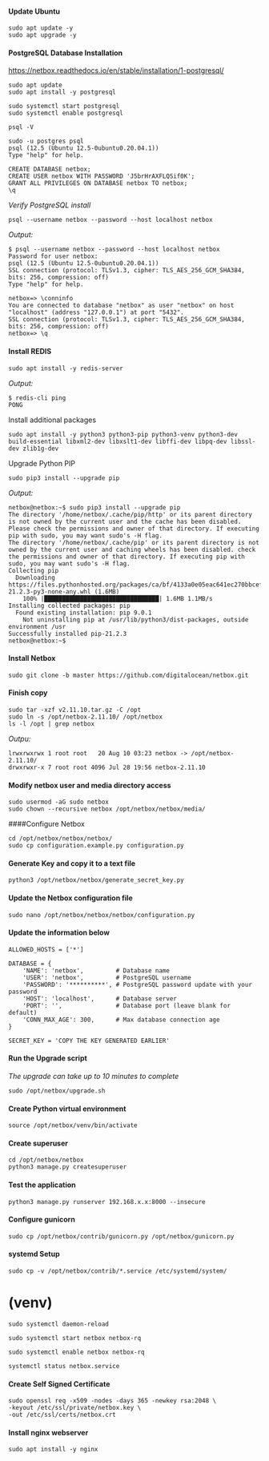 #### Update Ubuntu
```
sudo apt update -y
sudo apt upgrade -y
```

#### PostgreSQL Database Installation
https://netbox.readthedocs.io/en/stable/installation/1-postgresql/
```
sudo apt update
sudo apt install -y postgresql
```
```
sudo systemctl start postgresql
sudo systemctl enable postgresql
```
```
psql -V
```

```
sudo -u postgres psql
psql (12.5 (Ubuntu 12.5-0ubuntu0.20.04.1))
Type "help" for help.
```
```
CREATE DATABASE netbox;
CREATE USER netbox WITH PASSWORD 'J5brHrAXFLQSif0K';
GRANT ALL PRIVILEGES ON DATABASE netbox TO netbox;
\q
```
_Verify PostgreSQL install_
```
psql --username netbox --password --host localhost netbox
```
_Output:_
```
$ psql --username netbox --password --host localhost netbox
Password for user netbox: 
psql (12.5 (Ubuntu 12.5-0ubuntu0.20.04.1))
SSL connection (protocol: TLSv1.3, cipher: TLS_AES_256_GCM_SHA384, bits: 256, compression: off)
Type "help" for help.

netbox=> \conninfo
You are connected to database "netbox" as user "netbox" on host "localhost" (address "127.0.0.1") at port "5432".
SSL connection (protocol: TLSv1.3, cipher: TLS_AES_256_GCM_SHA384, bits: 256, compression: off)
netbox=> \q

```
#### Install REDIS
```
sudo apt install -y redis-server
```
_Output:_
```
$ redis-cli ping
PONG
```
Install additional packages
```
sudo apt install -y python3 python3-pip python3-venv python3-dev build-essential libxml2-dev libxslt1-dev libffi-dev libpq-dev libssl-dev zlib1g-dev
```
Upgrade Python PIP
```
sudo pip3 install --upgrade pip
```
_Output:_
```
netbox@netbox:~$ sudo pip3 install --upgrade pip
The directory '/home/netbox/.cache/pip/http' or its parent directory is not owned by the current user and the cache has been disabled. Please check the permissions and owner of that directory. If executing pip with sudo, you may want sudo's -H flag.
The directory '/home/netbox/.cache/pip' or its parent directory is not owned by the current user and caching wheels has been disabled. check the permissions and owner of that directory. If executing pip with sudo, you may want sudo's -H flag.
Collecting pip
  Downloading https://files.pythonhosted.org/packages/ca/bf/4133a0e05eac641ec270bbcef30512b5ad307d7838adb994acd652cc30e3/pip-21.2.3-py3-none-any.whl (1.6MB)
    100% |████████████████████████████████| 1.6MB 1.1MB/s 
Installing collected packages: pip
  Found existing installation: pip 9.0.1
    Not uninstalling pip at /usr/lib/python3/dist-packages, outside environment /usr
Successfully installed pip-21.2.3
netbox@netbox:~$ 
```
#### Install Netbox
```
sudo git clone -b master https://github.com/digitalocean/netbox.git
```

#### Finish copy
```
sudo tar -xzf v2.11.10.tar.gz -C /opt
sudo ln -s /opt/netbox-2.11.10/ /opt/netbox
ls -l /opt | grep netbox
```
_Outpu:_
```
lrwxrwxrwx 1 root root   20 Aug 10 03:23 netbox -> /opt/netbox-2.11.10/
drwxrwxr-x 7 root root 4096 Jul 28 19:56 netbox-2.11.10
```

#### Modify netbox user and media directory access
```
sudo usermod -aG sudo netbox
sudo chown --recursive netbox /opt/netbox/netbox/media/
```
####Configure Netbox
```
cd /opt/netbox/netbox/netbox/
sudo cp configuration.example.py configuration.py
```
#### Generate Key and copy it to a text file
```
python3 /opt/netbox/netbox/generate_secret_key.py
```
#### Update the Netbox configuration file
```
sudo nano /opt/netbox/netbox/netbox/configuration.py
```

#### Update the information below

```
ALLOWED_HOSTS = ['*']

DATABASE = {
    'NAME': 'netbox',         # Database name
    'USER': 'netbox',         # PostgreSQL username
    'PASSWORD': '**********', # PostgreSQL password update with your password
    'HOST': 'localhost',      # Database server
    'PORT': '',               # Database port (leave blank for default)
    'CONN_MAX_AGE': 300,      # Max database connection age
}

SECRET_KEY = 'COPY THE KEY GENERATED EARLIER'
```

#### Run the Upgrade script
_The upgrade can take up to 10 minutes to complete_
```
sudo /opt/netbox/upgrade.sh
```
#### Create Python virtual environment
```
source /opt/netbox/venv/bin/activate
```
#### Create superuser
```
cd /opt/netbox/netbox
python3 manage.py createsuperuser
```
#### Test the application
```
python3 manage.py runserver 192.168.x.x:8000 --insecure
```
#### Configure gunicorn
```
sudo cp /opt/netbox/contrib/gunicorn.py /opt/netbox/gunicorn.py
```
#### systemd Setup
```
sudo cp -v /opt/netbox/contrib/*.service /etc/systemd/system/
```
# (venv)
```
sudo systemctl daemon-reload
```
```
sudo systemctl start netbox netbox-rq
```
```
sudo systemctl enable netbox netbox-rq
```
```
systemctl status netbox.service
```

#### Create Self Signed Certificate
```
sudo openssl req -x509 -nodes -days 365 -newkey rsa:2048 \
-keyout /etc/ssl/private/netbox.key \
-out /etc/ssl/certs/netbox.crt
```
#### Install nginx webserver
```
sudo apt install -y nginx
```


